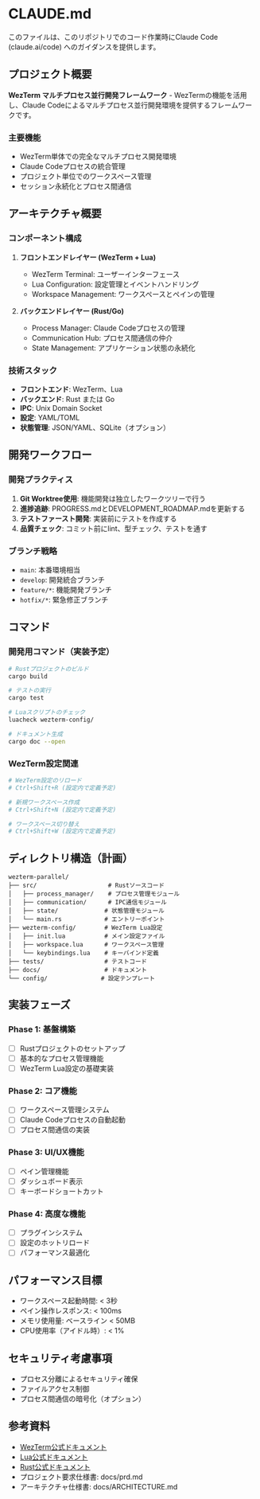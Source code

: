 # CLAUDE.md

このファイルは、このリポジトリでのコード作業時にClaude Code (claude.ai/code) へのガイダンスを提供します。

## プロジェクト概要

**WezTerm マルチプロセス並行開発フレームワーク** - WezTermの機能を活用し、Claude Codeによるマルチプロセス並行開発環境を提供するフレームワークです。

### 主要機能
- WezTerm単体での完全なマルチプロセス開発環境
- Claude Codeプロセスの統合管理
- プロジェクト単位でのワークスペース管理
- セッション永続化とプロセス間通信

## アーキテクチャ概要

### コンポーネント構成
1. **フロントエンドレイヤー (WezTerm + Lua)**
   - WezTerm Terminal: ユーザーインターフェース
   - Lua Configuration: 設定管理とイベントハンドリング
   - Workspace Management: ワークスペースとペインの管理

2. **バックエンドレイヤー (Rust/Go)**
   - Process Manager: Claude Codeプロセスの管理
   - Communication Hub: プロセス間通信の仲介
   - State Management: アプリケーション状態の永続化

### 技術スタック
- **フロントエンド**: WezTerm、Lua
- **バックエンド**: Rust または Go
- **IPC**: Unix Domain Socket
- **設定**: YAML/TOML
- **状態管理**: JSON/YAML、SQLite（オプション）

## 開発ワークフロー

### 開発プラクティス
1. **Git Worktree使用**: 機能開発は独立したワークツリーで行う
2. **進捗追跡**: PROGRESS.mdとDEVELOPMENT_ROADMAP.mdを更新する
3. **テストファースト開発**: 実装前にテストを作成する
4. **品質チェック**: コミット前にlint、型チェック、テストを通す

### ブランチ戦略
- `main`: 本番環境相当
- `develop`: 開発統合ブランチ
- `feature/*`: 機能開発ブランチ
- `hotfix/*`: 緊急修正ブランチ

## コマンド

### 開発用コマンド（実装予定）
```bash
# Rustプロジェクトのビルド
cargo build

# テストの実行
cargo test

# Luaスクリプトのチェック
luacheck wezterm-config/

# ドキュメント生成
cargo doc --open
```

### WezTerm設定関連
```bash
# WezTerm設定のリロード
# Ctrl+Shift+R (設定内で定義予定)

# 新規ワークスペース作成
# Ctrl+Shift+N (設定内で定義予定)

# ワークスペース切り替え
# Ctrl+Shift+W (設定内で定義予定)
```

## ディレクトリ構造（計画）

```
wezterm-parallel/
├── src/                    # Rustソースコード
│   ├── process_manager/    # プロセス管理モジュール
│   ├── communication/      # IPC通信モジュール
│   ├── state/             # 状態管理モジュール
│   └── main.rs            # エントリーポイント
├── wezterm-config/        # WezTerm Lua設定
│   ├── init.lua           # メイン設定ファイル
│   ├── workspace.lua      # ワークスペース管理
│   └── keybindings.lua    # キーバインド定義
├── tests/                 # テストコード
├── docs/                  # ドキュメント
└── config/               # 設定テンプレート
```

## 実装フェーズ

### Phase 1: 基盤構築
- [ ] Rustプロジェクトのセットアップ
- [ ] 基本的なプロセス管理機能
- [ ] WezTerm Lua設定の基礎実装

### Phase 2: コア機能
- [ ] ワークスペース管理システム
- [ ] Claude Codeプロセスの自動起動
- [ ] プロセス間通信の実装

### Phase 3: UI/UX機能
- [ ] ペイン管理機能
- [ ] ダッシュボード表示
- [ ] キーボードショートカット

### Phase 4: 高度な機能
- [ ] プラグインシステム
- [ ] 設定のホットリロード
- [ ] パフォーマンス最適化

## パフォーマンス目標

- ワークスペース起動時間: < 3秒
- ペイン操作レスポンス: < 100ms
- メモリ使用量: ベースライン < 50MB
- CPU使用率（アイドル時）: < 1%

## セキュリティ考慮事項

- プロセス分離によるセキュリティ確保
- ファイルアクセス制御
- プロセス間通信の暗号化（オプション）

## 参考資料

- [WezTerm公式ドキュメント](https://wezfurlong.org/wezterm/)
- [Lua公式ドキュメント](https://www.lua.org/docs.html)
- [Rust公式ドキュメント](https://doc.rust-lang.org/)
- プロジェクト要求仕様書: docs/prd.md
- アーキテクチャ仕様書: docs/ARCHITECTURE.md